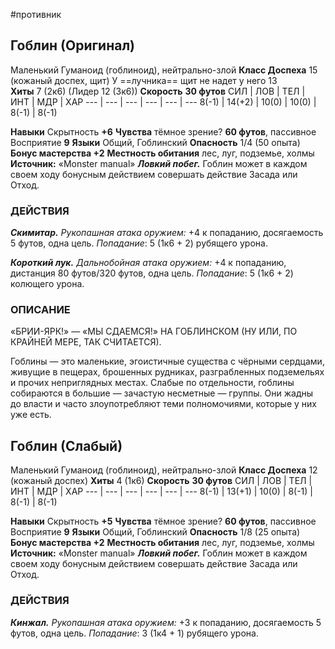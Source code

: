 #противник

## Гоблин (Оригинал)
Маленький Гуманоид (гоблиноид), нейтрально-злой
**Класс Доспеха** 15 (кожаный доспех, щит) У ==лучника== щит не надет у него 13
**Хиты** 7 (2к6) (Лидер 12 (3к6))
**Скорость** **30 футов**
СИЛ | ЛОВ | ТЕЛ | ИНТ | МДР | ХАР
--- | --- | --- | --- | --- | ---
8(-1) | 14(+2) | 10(0) | 10(0) | 8(-1) | 8(-1)
  
**Навыки** Скрытность **+6**
**Чувства** тёмное зрение? **60 футов**, пассивное Восприятие **9**
**Языки** Общий, Гоблинский
**Опасность** 1/4 (50 опыта)
**Бонус мастерства +2**
**Местность обитания** лес, луг, подземье, холмы
**Источник:** «Monster manual»
_**Ловкий побег.**_ Гоблин может в каждом своем ходу бонусным
действием совершать действие Засада или Отход.
  
### ДЕЙСТВИЯ

_**Скимитар.** Рукопашная атака оружием:_ +4 к попаданию, досягаемость 5 футов, одна цель. _Попадание_: 5 (1к6 + 2) рубящего урона.

_**Короткий лук.** Дальнобойная атака оружием:_ +4 к попаданию, дистанция 80 футов/320 футов, одна цель. _Попадание_: 5 (1к6 + 2) колющего урона.
  
### ОПИСАНИЕ

«БРИИ-ЯРК!» — «МЫ СДАЕМСЯ!» НА ГОБЛИНСКОМ (НУ ИЛИ, ПО КРАЙНЕЙ МЕРЕ, ТАК СЧИТАЕТСЯ).

Гоблины — это маленькие, эгоистичные существа с чёрными сердцами, живущие в пещерах, брошенных рудниках, разграбленных подземельях и прочих неприглядных местах. Слабые по отдельности, гоблины собираются в большие — зачастую несметные — группы. Они жадны до власти и часто злоупотребляют теми полномочиями, которые у них уже есть.

## Гоблин (Слабый)
Маленький Гуманоид (гоблиноид), нейтрально-злой
**Класс Доспеха** 12 (кожаный доспех)
**Хиты** 4 (1к6)
**Скорость** **30 футов**
СИЛ | ЛОВ | ТЕЛ | ИНТ | МДР | ХАР
--- | --- | --- | --- | --- | ---
8(-1) | 13(+1) | 10(0) | 8(-1) | 8(-1) | 8(-1)
  
**Навыки** Скрытность **+5**
**Чувства** тёмное зрение? **60 футов**, пассивное Восприятие **9**
**Языки** Общий, Гоблинский
**Опасность** 1/8 (25 опыта)
**Бонус мастерства +2**
**Местность обитания** лес, луг, подземье, холмы
**Источник:** «Monster manual»
_**Ловкий побег.**_ Гоблин может в каждом своем ходу бонусным
действием совершать действие Засада или Отход.
  
### ДЕЙСТВИЯ

_**Кинжал.** Рукопашная атака оружием:_ +3 к попаданию, досягаемость 5 футов, одна цель. _Попадание_: 3 (1к4 + 1) рубящего урона.

